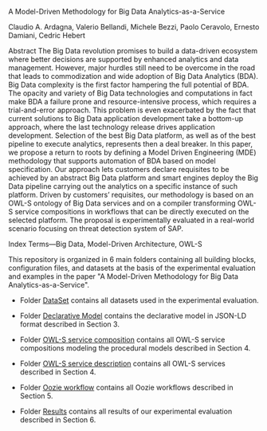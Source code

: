 A Model-Driven Methodology for Big Data Analytics-as-a-Service

Claudio A. Ardagna, Valerio Bellandi, Michele Bezzi, Paolo Ceravolo, Ernesto Damiani, Cedric Hebert

Abstract The Big Data revolution promises to build a data-driven ecosystem where better decisions are supported by enhanced analytics and data management. However, major hurdles still need to be overcome in the road that leads to commodization and wide adoption of Big Data Analytics (BDA). Big Data complexity is the first factor hampering the full potential of BDA. The opacity and variety of Big Data technologies and computations in fact make BDA a failure prone and resource-intensive process, which requires a trial-and-error approach. This problem is even exacerbated by the fact that current solutions to Big Data application development take a bottom-up approach, where the last technology release drives application development. Selection of the best Big Data platform, as well as of the best pipeline to execute analytics, represents then a deal breaker. In this paper, we propose a return to roots by defining a Model Driven Engineering (MDE) methodology that supports automation of BDA based on model specification. Our approach lets customers declare requisites to be achieved by an abstract Big Data platform and smart engines deploy the Big Data pipeline carrying out the analytics on a specific instance of such platform. Driven by customers’ requisites, our methodology is based on an OWL-S ontology of Big Data services and on a compiler transforming OWL-S service compositions in workflows that can be directly executed on the selected platform. The proposal is experimentally evaluated in a real-world scenario focusing on threat detection system of SAP. 

Index Terms—Big Data, Model-Driven Architecture, OWL-S

This repository is organized in 6 main folders containing all building blocks, configuration files, and datasets at the basis of the experimental evaluation and examples in the paper "A Model-Driven Methodology for Big Data Analytics-as-a-Service".

- Folder [DataSet](https://github.com/SESARLab/A-Model-Driven-Methodology/tree/master/Dataset) contains all datasets used in the experimental evaluation. 

- Folder [Declarative Model](https://github.com/SESARLab/A-Model-Driven-Methodology/tree/master/Declarative%20model) contains the  declarative model in JSON-LD format described in Section 3.

- Folder [OWL-S service composition](https://github.com/SESARLab/A-Model-Driven-Methodology/tree/master/OWL-S%20service%20composition) contains all OWL-S service compositions modeling the procedural models described in Section 4.

- Folder [OWL-S service description](https://github.com/SESARLab/A-Model-Driven-Methodology/tree/master/OWL-S%20service%20description) contains all OWL-S services described in Section 4.

- Folder [Oozie workflow](https://github.com/SESARLab/A-Model-Driven-Methodology/tree/master/Oozie%20workflow) contains all Oozie workflows described in Section 5.

- Folder [Results](https://github.com/SESARLab/A-Model-Driven-Methodology/tree/master/Results) contains all results of our experimental evaluation described in Section 6.

